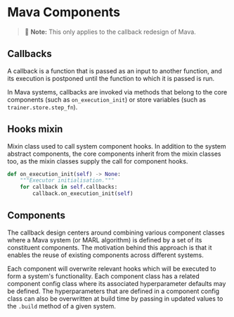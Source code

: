 # Mava Components

> 🚧 **Note:** This only applies to the callback redesign of Mava.

## Callbacks
A callback is a function that is passed as an input to another function, and its execution is postponed until the function to which it is passed is run.

In Mava systems, callbacks are invoked via methods that belong to the core components (such as `on_execution_init`) or store variables (such as `trainer.store.step_fn`).

## Hooks mixin
Mixin class used to call system component hooks. In addition to the system abstract components, the core components inherit from the mixin classes too, as the mixin classes supply the call for component hooks.

```python
def on_execution_init(self) -> None:
    """Executor initialisation."""
    for callback in self.callbacks:
        callback.on_execution_init(self)
```

## Components

The callback design centers around combining various component classes where a Mava system (or MARL algorithm) is defined by a set of its constituent components. The motivation behind this approach is that it enables the reuse of existing components across different systems.

Each component will overwrite relevant hooks which will be executed to form a system's functionality. Each component class has a related component config class where its associated hyperparameter defaults may be defined. The hyperparameters that are defined in a component config class can also be overwritten at build time by passing in updated values to the `.build` method of a given system.
